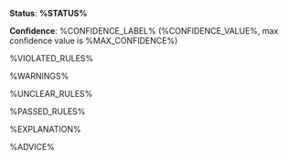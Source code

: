 **Status**: **%STATUS%**

**Confidence**: %CONFIDENCE_LABEL% (%CONFIDENCE_VALUE%, max confidence value is %MAX_CONFIDENCE%)

%VIOLATED_RULES%

%WARNINGS%

%UNCLEAR_RULES%

%PASSED_RULES%

%EXPLANATION%

%ADVICE%

